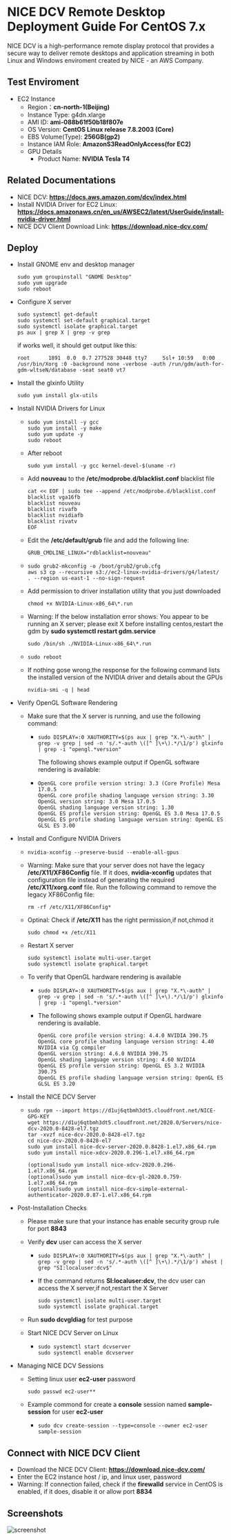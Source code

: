 # NICE DCV Remote Desktop Deployment Guide For CentOS 7.x
NICE DCV is a high-performance remote display protocol that provides a secure way to deliver remote desktops and application streaming in both Linux and Windows enviroment created by NICE - an AWS Company.

## Test Enviroment

- EC2 Instance
  - Region：**cn-north-1(Beijing)**
  - Instance Type: g4dn.xlarge
  - AMI ID: **ami-088b61f50b18f807e**
  - OS Version: **CentOS Linux release 7.8.2003 (Core)**
  - EBS Volume(Type): **256GB(gp2)**
  - Instance IAM Role: **AmazonS3ReadOnlyAccess(for EC2)**
  - GPU Details
    - Product Name: **NVIDIA Tesla T4**

## Related Documentations

- NICE DCV: **https://docs.aws.amazon.com/dcv/index.html**
- Install NVIDIA Driver for EC2 Linux: **https://docs.amazonaws.cn/en_us/AWSEC2/latest/UserGuide/install-nvidia-driver.html**
- NICE DCV Client Download Link: **https://download.nice-dcv.com/**

## Deploy

- Install GNOME env and desktop manager

  ```
  sudo yum groupinstall "GNOME Desktop"
  sudo yum upgrade
  sudo reboot
  ```

- Configure X server

  ```
  sudo systemctl get-default
  sudo systemctl set-default graphical.target
  sudo systemctl isolate graphical.target
  ps aux | grep X | grep -v grep
  ```

  if works well, it should get output like this:

  ```
  root      1891  0.0  0.7 277528 30448 tty7     Ssl+ 10:59   0:00 /usr/bin/Xorg :0 -background none -verbose -auth /run/gdm/auth-for-gdm-wltseN/database -seat seat0 vt7
  ```

- Install the glxinfo Utility

  ```
  sudo yum install glx-utils
  ```

- Install NVIDIA Drivers for Linux

  - ```
    sudo yum install -y gcc
    sudo yum install -y make
    sudo yum update -y
    sudo reboot
    ```
  - After reboot

    ```
    sudo yum install -y gcc kernel-devel-$(uname -r)
    ```

  - Add **nouveau** to the **/etc/modprobe.d/blacklist.conf** blacklist file

    ```
    cat << EOF | sudo tee --append /etc/modprobe.d/blacklist.conf
    blacklist vga16fb
    blacklist nouveau
    blacklist rivafb
    blacklist nvidiafb
    blacklist rivatv
    EOF
    ```

  - Edit the **/etc/default/grub** file and add the following line:

    ```
    GRUB_CMDLINE_LINUX="rdblacklist=nouveau"
    ```

  - ```
    sudo grub2-mkconfig -o /boot/grub2/grub.cfg
    aws s3 cp --recursive s3://ec2-linux-nvidia-drivers/g4/latest/ . --region us-east-1 --no-sign-request
    ```

  - Add permission to driver installation utility that you just downloaded

    ```
    chmod +x NVIDIA-Linux-x86_64\*.run
    ```

  - Warning: If the below installation error shows: You appear to be running an X server; please exit X before installing centos,restart the gdm by **sudo systemctl restart gdm.service**
    ```
    sudo /bin/sh ./NVIDIA-Linux-x86_64\*.run
    ```
  - ```
    sudo reboot
    ```
  - If nothing gose wrong,the response for the following command lists the installed version of the NVIDIA driver and details about the GPUs
    ```
    nvidia-smi -q | head
    ```

- Verify OpenGL Software Rendering

  - Make sure that the X server is running, and use the following command:
    - ```
      sudo DISPLAY=:0 XAUTHORITY=$(ps aux | grep "X.*\-auth" | grep -v grep | sed -n 's/.*-auth \([^ ]\+\).*/\1/p') glxinfo | grep -i "opengl.*version"
      ```
      The following shows example output if OpenGL software rendering is available:
    - ```
      OpenGL core profile version string: 3.3 (Core Profile) Mesa 17.0.5
      OpenGL core profile shading language version string: 3.30
      OpenGL version string: 3.0 Mesa 17.0.5
      OpenGL shading language version string: 1.30
      OpenGL ES profile version string: OpenGL ES 3.0 Mesa 17.0.5
      OpenGL ES profile shading language version string: OpenGL ES GLSL ES 3.00
      ```

- Install and Configure NVIDIA Drivers

  - ```
    nvidia-xconfig --preserve-busid --enable-all-gpus
    ```
  - Warning: Make sure that your server does not have the legacy **/etc/X11/XF86Config** file. If it does, **nvidia-xconfig** updates that configuration file instead of generating the required **/etc/X11/xorg.conf** file. Run the following command to remove the legacy XF86Config file:

    ```
    rm -rf /etc/X11/XF86Config*
    ```

  - Optinal: Check if **/etc/X11** has the right permission,if not,chmod it

    ```
    sudo chmod +x /etc/X11
    ```

  - Restart X server
    ```
    sudo systemctl isolate multi-user.target
    sudo systemctl isolate graphical.target
    ```
  - To verify that OpenGL hardware rendering is available

    - ```
      sudo DISPLAY=:0 XAUTHORITY=$(ps aux | grep "X.*\-auth" | grep -v grep | sed -n 's/.*-auth \([^ ]\+\).*/\1/p') glxinfo | grep -i "opengl.*version"
      ```
    - The following shows example output if OpenGL hardware rendering is available.
      ```
      OpenGL core profile version string: 4.4.0 NVIDIA 390.75
      OpenGL core profile shading language version string: 4.40 NVIDIA via Cg compiler
      OpenGL version string: 4.6.0 NVIDIA 390.75
      OpenGL shading language version string: 4.60 NVIDIA
      OpenGL ES profile version string: OpenGL ES 3.2 NVIDIA 390.75
      OpenGL ES profile shading language version string: OpenGL ES GLSL ES 3.20
      ```

- Install the NICE DCV Server

  - ```
    sudo rpm --import https://d1uj6qtbmh3dt5.cloudfront.net/NICE-GPG-KEY
    wget https://d1uj6qtbmh3dt5.cloudfront.net/2020.0/Servers/nice-dcv-2020.0-8428-el7.tgz
    tar -xvzf nice-dcv-2020.0-8428-el7.tgz
    cd nice-dcv-2020.0-8428-el7
    sudo yum install nice-dcv-server-2020.0.8428-1.el7.x86_64.rpm
    sudo yum install nice-xdcv-2020.0.296-1.el7.x86_64.rpm
    ```
    ```
    (optional)sudo yum install nice-xdcv-2020.0.296-1.el7.x86_64.rpm
    (optional)sudo yum install nice-dcv-gl-2020.0.759-1.el7.x86_64.rpm
    (optional)sudo yum install nice-dcv-simple-external-authenticator-2020.0.87-1.el7.x86_64.rpm
    ```

- Post-Installation Checks

  - Please make sure that your instance has enable security group rule for port **8843**
  - Verify **dcv** user can access the X server
    - ```
      sudo DISPLAY=:0 XAUTHORITY=$(ps aux | grep "X.*\-auth" | grep -v grep | sed -n 's/.*-auth \([^ ]\+\).*/\1/p') xhost | grep "SI:localuser:dcv$"
      ```
    - If the command returns **SI:localuser:dcv**, the dcv user can access the X server,if not,restart the X Server
      ```
      sudo systemctl isolate multi-user.target
      sudo systemctl isolate graphical.target
      ```
  - Run **sudo dcvgldiag** for test purpose

  - Start NICE DCV Server on Linux
    - ```
      sudo systemctl start dcvserver
      sudo systemctl enable dcvserver
      ```

- Managing NICE DCV Sessions
  - Setting linux user **ec2-user** password 
    ```
    sudo passwd ec2-user**
    ```
  - Example commond for create a **console** session named **sample-session** for user **ec2-user**
    - ```
      sudo dcv create-session --type=console --owner ec2-user sample-session
      ```

## Connect with NICE DCV Client

- Download the NICE DCV Client: **https://download.nice-dcv.com/**
- Enter the EC2 instance host / ip, and linux user, password
- Warning: If connection failed, check if the **firewalld** service in CentOS is enabled, if it does, disable it or allow port **8834**

## Screenshots

![screenshot](./screenshot.jpg)